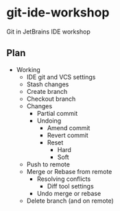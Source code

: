 # git-ide-workshop

Git in JetBrains IDE workshop

## Plan

* Working
  * IDE git and VCS settings
  * Stash changes
  * Create branch
  * Checkout branch
  * Changes
    * Partial commit
    * Undoing
      * Amend commit
      * Revert commit
      * Reset
        * Hard
        * Soft
  * Push to remote
  * Merge or Rebase from remote
    * Resolving conflicts
      * Diff tool settings
    * Undo merge or rebase
  * Delete branch (and on remote)